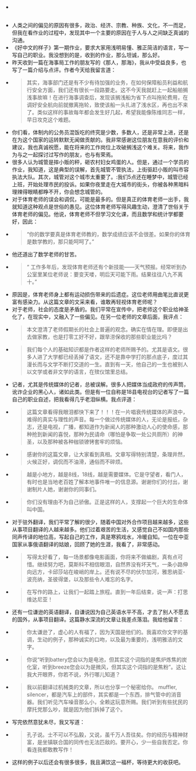 - ## 
- 人类之间的偏见的原因有很多，政治、经济、宗教、种族、文化，不一而足，但我在看作业的过程中，发现其中一个主要的原因在于人与人之间缺乏真诚的沟通。
- 《好中文的样子》第一期作业，要求大家用浅明易懂、雅正简洁的语言，写一写自己的职业。我没想到的是，收到的作业，那么坦诚，那么好。
- 昨天收到一篇在海事局工作的朋友写的《那人，那海》，我从中受益良多，也写了一篇介绍与点评。作者今天给我留言道：
- > 其实，海事部门还是有不少有待加强的业务，在如何保障船员利益和航行安全方面，我们还有很长一段路要走。这不今天我就赶上一起船舶搁浅事故嘛！在进行海事调查后，发现该搁浅船为省下点叫拖轮费用，在调好安全航向前就撤离拖轮，致使该船一头扎进了浅水区，再也出不来了。类似这样的事故每年都会发生好几起，希望我能像陈维同志一样，早日攻克这个难题。
- 你们看，体制内的公务员混饭吃的终究是少数，多数人，还是非常上进，还是在为这个国家的运转默默无闻做贡献的。我非常感谢这位朋友在意我的评价和建议，我也真诚祝愿，能在将来的工作岗位上攻破搁浅这个难关。将来，我作为与之一起探讨过写作的朋友，也与有荣焉。
- 很多人认为城管是摔小贩的秤，砸农村妇女鸡蛋的人。但是，通过一个学员的作业，我知道，这是典型的误解，首先城管不管执法，上街驱赶小贩的叫市容执法大队。其次，城管对这个城市太重要了。:我们5点还在睡梦中，城管已经上班，开始处理市民的投诉。如果你夜里走在大城市的街头，你被各种黑暗料理辣得眼睛都睁不开，你会想念城管的。
- 对于体育老师的误会和调侃，可能是最多的。但是真正的体育老师一出手，我就知道这种观点是世俗的愚见。这位体育老师写得风趣生动，澄清了世俗关于体育老师的偏见。他说，体育老师不但学习文化课，而且数学和统计学都要好，因此：
- > “你的数学要真是体育老师教的，数学成绩应该不会很差。如果你的体育是数学教的，那只能呵呵了。”
- 他还道出了数学老师的甘苦。
- > “ 工作多年后，发现体育老师还有个新技能——天气预报。经常听到办公室里某位老师说：要变天喽，明后天可能下雨。结果往往八九不离十。”
- 原因是，体育老师身上都有运动损伤带来的后遗症。这位老师用曲笔比直说更富有感染力。从这篇文章的文采来看，谁敢再轻视体育老师呢？
- 对于老师，社会的态度是矛盾的。我们平常在宣传中，把老师这个职业给神圣化了，在现实中，又融入了一些偏见。在另一位老师的文章后面，我评点：
- > 本文澄清了老师假期长的社会上普遍的观念。确实在情在理。即便是出去做家教，也是打零工好不好，跟旱涝保收的那些职业能比吗？
- > 我们每个人的基础知识都是作者这样的老师所赐予的。尤其是语文。很多人进了大学都已经丢掉了语文，还不是靠中学打的那点底子，度过其漫长而与文学不断打交道的一生。直到有一天，他自己的一生也被别人以文学或者非文学的语言，在殡仪馆里总结。
- 记者，尤其是传统媒体的记者，总被误解。很多人把媒体当成政府的传声筒，讹诈企业的黑心人，诸如此类。但是有一位自称是18县电视台的记者写了一篇自己的职业自述，把我看得几乎老泪纵横。我点评道：
- > 这篇文章看得我眼泪都快下来了！！！在一片唱衰传统媒体的声浪中，难得的真实与理性的声音。每一个做过传统媒体的人，无论是报纸，杂志，还是电视，广播，都知道作为新闻人的那种激动人心的使命感，那种抢到新闻的喜悦，那种为民请命（哪怕是争取一处公共厕所）的神圣，以及那种被各种枷锁镣铐套牢的烦恼。
- > 感谢你的这篇文章，让大家看到真相。文章写得特别清楚，条理井然，火候正好，调侃而不油滑，通俗而不碎烦。
- > 越是小地方，越是8线，18线，越是需要媒体。它是守望者，看门人，有时也是当地老百姓了解本地事件唯一的信息源。谢谢你们的付出，谢谢制片人她，谢谢你的同事们。
- > 你们没有理由不为自己骄傲。正是这样的人，支撑起一个巨大的生命体叫中国。
- 对于驻外翻译，我们平常了解的很少，随着中国对外合作项目越来越多，这些从事项目翻译的人越来越多。他们过着艰苦的生活，又感觉自己不如国内那些同声传译的地位高，写起自己的工作，真是寒鸦戏水，冷暖自知。一位在中亚国家从事俄语翻译的姑娘，回顾了她的生涯，我看了，非常感动。
- > 写得太好看了，每一场景都像电影画面，你将来不做编剧，真有点可惜。继续努力吧，莫斯科不相信眼泪，自然界没有坏天气，一条小路伸向远方，卡邱莎站在峻峭的岸上。还有说不尽的伏尔加河，雅思纳亚-波亮纳，圣彼得堡，以及那些令人难忘的名字。
- > 在写作的路上，让我们一起踏上旅程。直到一年后结束，说一声：打思维达尼亚！
- 还有一位谦逊的英语翻译，自谦说因为自己英语水平不高，才去了别人不愿去的国外，从事项目翻译。这篇静水深流的文章让我差点落泪。我给他留言：
- > 你太谦逊了，虚心的人有福了，因为天国是他们的。我喜欢你文字的基调，生动的例子，那种诚实的口吻，以及最为重要的，浅明雅洁的文字。
- > 你说“听到battery您会以为是电池，但其实这个词指的是焦炉炼焦的炭化室，听到breeze您会以为是微风，但其实这个词指的是焦粉”。这让我大开眼界，你若不说，外行哪儿知道？
- > 我以前翻译过机械类的文章，所以也分享一个秘密给你。 muffler, silencer，都是汽车上的部件，其实都是一个东西，排气管中的消音器。我们听见汽车噪音那么小，全赖这玩意所赐。我们听到有些扰民的摩托党那么吵，就是因为他们拆掉了这个。
- 写完依然意犹未尽，我又写道：
- > 孔子说。士不可以不弘毅，又说，虽千万人吾往矣。你的经历与精神财富，是坐镇联合国的同传也无法匹敌的。要开心，少一些自我否定。你看连我都敢教写作！
- 这样的例子以后还会有很多很多，我且满饮这一福杯，等待更大的收获吧。
